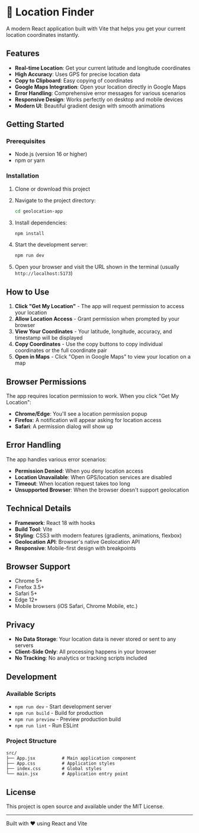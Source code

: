 # 📍 Location Finder

A modern React application built with Vite that helps you get your current location coordinates instantly.

## Features

-   **Real-time Location**: Get your current latitude and longitude coordinates
-   **High Accuracy**: Uses GPS for precise location data
-   **Copy to Clipboard**: Easy copying of coordinates
-   **Google Maps Integration**: Open your location directly in Google Maps
-   **Error Handling**: Comprehensive error messages for various scenarios
-   **Responsive Design**: Works perfectly on desktop and mobile devices
-   **Modern UI**: Beautiful gradient design with smooth animations

## Getting Started

### Prerequisites

-   Node.js (version 16 or higher)
-   npm or yarn

### Installation

1. Clone or download this project
2. Navigate to the project directory:

    ```bash
    cd geolocation-app
    ```

3. Install dependencies:

    ```bash
    npm install
    ```

4. Start the development server:

    ```bash
    npm run dev
    ```

5. Open your browser and visit the URL shown in the terminal (usually `http://localhost:5173`)

## How to Use

1. **Click "Get My Location"** - The app will request permission to access your location
2. **Allow Location Access** - Grant permission when prompted by your browser
3. **View Your Coordinates** - Your latitude, longitude, accuracy, and timestamp will be displayed
4. **Copy Coordinates** - Use the copy buttons to copy individual coordinates or the full coordinate pair
5. **Open in Maps** - Click "Open in Google Maps" to view your location on a map

## Browser Permissions

The app requires location permission to work. When you click "Get My Location":

-   **Chrome/Edge**: You'll see a location permission popup
-   **Firefox**: A notification will appear asking for location access
-   **Safari**: A permission dialog will show up

## Error Handling

The app handles various error scenarios:

-   **Permission Denied**: When you deny location access
-   **Location Unavailable**: When GPS/location services are disabled
-   **Timeout**: When location request takes too long
-   **Unsupported Browser**: When the browser doesn't support geolocation

## Technical Details

-   **Framework**: React 18 with hooks
-   **Build Tool**: Vite
-   **Styling**: CSS3 with modern features (gradients, animations, flexbox)
-   **Geolocation API**: Browser's native Geolocation API
-   **Responsive**: Mobile-first design with breakpoints

## Browser Support

-   Chrome 5+
-   Firefox 3.5+
-   Safari 5+
-   Edge 12+
-   Mobile browsers (iOS Safari, Chrome Mobile, etc.)

## Privacy

-   **No Data Storage**: Your location data is never stored or sent to any servers
-   **Client-Side Only**: All processing happens in your browser
-   **No Tracking**: No analytics or tracking scripts included

## Development

### Available Scripts

-   `npm run dev` - Start development server
-   `npm run build` - Build for production
-   `npm run preview` - Preview production build
-   `npm run lint` - Run ESLint

### Project Structure

```
src/
├── App.jsx          # Main application component
├── App.css          # Application styles
├── index.css        # Global styles
└── main.jsx         # Application entry point
```

## License

This project is open source and available under the MIT License.

---

Built with ❤️ using React and Vite
